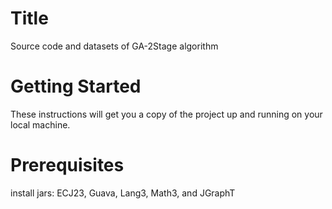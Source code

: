  # Title
Source code and datasets of GA-2Stage algorithm

# Getting Started
These instructions will get you a copy of the project up and running on your local machine.

# Prerequisites
install jars: ECJ23, Guava, Lang3, Math3, and JGraphT
